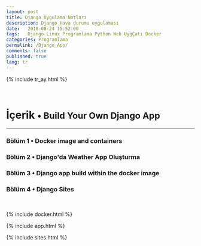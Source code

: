 ```yaml
---
layout: post
title: Django Uygulama Notları
description: Django Hava durumu uygulaması
date:   2018-08-24 15:52:00
tags:   Django Linux Programlama Python Web UygÇatı Docker
categories: Programlama
permalink: /Django_App/
comments: false
published: true
lang: tr
---
```


{% include tr_ay.html %}

<style>
span {
    color:#039BE5;
    cursor:pointer;
}
table {
    font-family: arial, sans-serif;
    border-collapse: collapse;
    width: 100%;
}

td, th {
    border: 1px solid #dddddd;
    text-align: left;
    padding: 8px;
}

tr:nth-child(even) {
    background-color: #dddddd;
}
</style>

<!-- syntax highlighting CSS -->
<link rel="stylesheet" href="{{ site.baseurl }}/css/menu.css" type="text/css" >
<br> 

<h1>İçerik <small>&bull; Build Your Own Django App</small></h1><hr>

<h3><span onclick="show('Page1');"><a>Bölüm 1 &bull; Docker image and containers</a></span></h3>
<h3><span onclick="show('Page2');"><a>Bölüm 2 &bull; Django'da Weather App Oluşturma</a></span></h3>
<h3><span onclick="show('Page3');"><a>Bölüm 3 &bull; Django app build within the docker image</a></span></h3>
<h3><span onclick="show('Page4');"><a>Bölüm 4 &bull; Django Sites</a></span></h3>
<div class="teaser clearfix"></div>
<br>


<div class="teaser clearfix"></div>

{% include docker.html %}

<div class="teaser clearfix"></div>

{% include app.html %}


<div class="teaser clearfix"></div>


{% include sites.html %}

